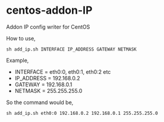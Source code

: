# centos-addon-IP
Addon IP config writer for CentOS

How to use,

    sh add_ip.sh INTERFACE IP_ADDRESS GATEWAY NETMASK
  
Example,

* INTERFACE = eth0:0, eth0:1, eth0:2 etc
* IP_ADDRESS = 192.168.0.2
* GATEWAY = 192.168.0.1
* NETMASK = 255.255.255.0

So the command would be,

    sh add_ip.sh eth0:0 192.168.0.2 192.168.0.1 255.255.255.0
